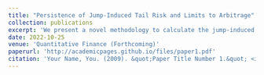 ```yaml
---
title: "Persistence of Jump-Induced Tail Risk and Limits to Arbitrage"
collection: publications
excerpt: 'We present a novel methodology to calculate the jump-induced tail risk premium for individual stocks and examine its effect on the following-month’s returns. The existence of a premium for bearing negative jump-induced tail risk is significantly associated with negative one-month future returns. In contrast, the existence of a positive premium for bearing jump-induced tail risk has no such significant predictive power. Further, we find that the larger is the magnitude of the premium for negative jump-induced tail risk, the greater and longer-lasting is its impact on expected returns. Lastly, the observed ten-day lag taken to fully incorporate negative jump tail information into price is consistent with limits to arbitrage in the underlying stocks.'
date: 2022-10-25
venue: 'Quantitative Finance (Forthcoming)'
paperurl: 'http://academicpages.github.io/files/paper1.pdf'
citation: 'Your Name, You. (2009). &quot;Paper Title Number 1.&quot; <i>Journal 1</i>. 1(1).'
---
```

